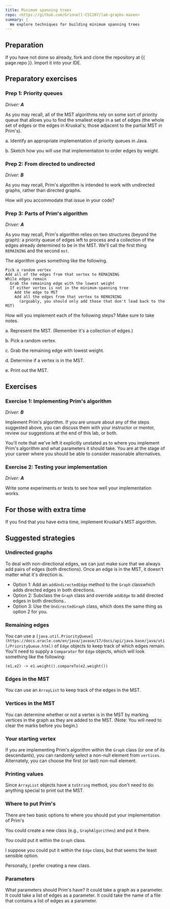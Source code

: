 ```yaml
---
title: Minimum spanning trees
repo: <https://github.com/Grinnell-CSC207/lab-graphs-maven>
summary: |
  We explore techniques for building minimum spanning trees
---
```

Preparation
-----------

If you have not done so already, fork and clone the repository at {{ page.repo }}.  Import it into your IDE.

Preparatory exercises
---------------------

### Prep 1: Priority queues

_Driver: **A**_

As you may recall, all of the MST algorithms rely on some sort of priority queue that allows you to find the smallest edge in a set of edges (the whole set of edges or the edges in Kruskal's; those adjacent to the partial MST in Prim's).

a. Identify an appropriate implementation of priority queues in Java.

b. Sketch how you will use that implementation to order edges by weight.

### Prep 2: From directed to undirected

_Driver: **B**_

As you may recall, Prim's algorithm is intended to work with undirected graphs, rather than directed graphs.  

How will you accommodate that issue in your code?

### Prep 3: Parts of Prim's algorithm

_Driver: **A**_

As you may recall, Prim's algorithm relies on two structures (beyond the graph): a priority queue of edges left to process and a collection of the edges already determined to be in the MST.  We'll call the first thing `REMAINING` and the second `mst`.

The algorithm goes something like the following.

```text
Pick a random vertex
Add all of the edges from that vertex to REMAINING
While edges remain
  Grab the remaining edge with the lowest weight
  If either vertex is not in the minimum-spanning tree
    Add the edge to MST
    Add all the edges from that vertex to REMAINING
      (arguably, you should only add those that don't lead back to the MST)
```

How will you implement each of the following steps? Make sure to take notes.

a. Represent the MST.  (Remember it's a collection of edges.)

b. Pick a random vertex.

c. Grab the remaining edge with lowest weight.

d. Determine if a vertex is in the MST.

e. Print out the MST.

Exercises
---------

### Exercise 1: Implementing Prim's algorithm

_Driver: **B**_

Implement Prim's algorithm.  If you are unsure about any of the steps suggested above, you can discuss them with your instructor or mentor, review our suggestions at the end of this lab, or both.

You'll note that we've left it explicitly unstated as to where you implement Prim's algorithm and what parameters it should take. You are at the stage of your career where you should be able to consider reasonable alternatives.

### Exercise 2: Testing your implementation

_Driver: **A**_

Write some experiments or tests to see how well your implementation works.

For those with extra time
-------------------------

If you find that you have extra time, implement Kruskal's MST algorithm.

Suggested strategies
--------------------

### Undirected graphs

To deal with non-directional edges, we can just make sure that we always add pairs of edges (both directions).  Once an edge is in the MST, it doesn't matter what it's direction is.

* Option 1: Add an `addUndirectedEdge` method to the `Graph` classwhich
  adds directed edges in both directions.
* Option 2: Subclass the `Graph` class and override `addEdge` to add
  directed edges in both directions..
* Option 3: Use the `UndirectedGraph` class, which does the same thing
  as option 2 for you.

### Remaining edges

You can use a `[java.util.PriorityQueue](https://docs.oracle.com/en/java/javase/17/docs/api/java.base/java/util/PriorityQueue.html)` of `Edge` objects to keep track of which edges remain.  You'll need to supply a `Comparator` for `Edge` objects, which will look something like the following:

    (e1,e2) -> e1.weight().compareTo(e2.weight())

### Edges in the MST

You can use an `ArrayList` to keep track of the edges in the MST.

### Vertices in the MST

You can determine whether or not a vertex is in the MST by marking vertices in the graph as they are added to the MST.  (Note: You will need to clear the marks before you begin.)

### Your starting vertex

If you are implementing Prim's algorithm within the `Graph` class (or one of its descendants), you can randomly select a non-null element from `vertices`.  Alternately, you can choose the first (or last) non-null element.

### Printing values

Since `ArrayList` objects have a `toString` method, you don't need to do anything special to print out the MST.

### Where to put Prim's

There are two basic options to where you should put your implementation of Prim's

You could create a new class (e.g., `GraphAlgorithms`) and put it there. 

You could put it within the `Graph` class.

I suppose you could put it within the `Edge` class, but that seems the least sensible option.

Personally, I prefer creating a new class.

### Parameters

What parameters should Prim's have? It could take a graph as a parameter. It could take a list of edges as a parameter. It could take the name of a file that contains a list of edges as a parameter.
